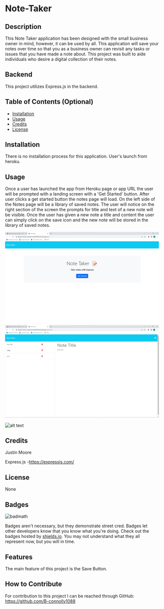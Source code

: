 # Note-Taker

## Description

This Note Taker application has been designed with the small business owner in mind, however, it can be used by all. This application will save your notes over time so that you as a business owner can revisit any tasks or issues that you have made a note about. This project was built to aide individuals who desire a digital collection of their notes. 

## Backend

This project utilizes Express.js in the backend.

## Table of Contents (Optional)

- [Installation](#installation)
- [Usage](#usage)
- [Credits](#credits)
- [License](#license)

## Installation

There is no installation process for this application. User's launch from heroku. 

## Usage

Once a user has launched the app from Heroku page or app URL the user will be prompted with a landing screen with a 'Get Started' button. After user clicks a get started button the notes page will load. On the left side of the Notes page will be a library of saved notes. The user will notice on the right section of the screen the prompts for title and text of a new note will be visible. Once the user has given a new note a title and content the user can simply click on the save icon and the new note will be stored in the library of saved notes.

![AppScreenshot](images/Screenshot%202023-06-21%20161952.png)
![AppScreenshot](images/Screenshot%202023-06-21%20162027.png)

![alt text](assets/images/screenshot.png)

## Credits

Justin Moore 

Express.js -https://expressjs.com/

## License

None

## Badges

![badmath](https://img.shields.io/github/languages/top/nielsenjared/badmath)

Badges aren't necessary, but they demonstrate street cred. Badges let other developers know that you know what you're doing. Check out the badges hosted by [shields.io](https://shields.io/). You may not understand what they all represent now, but you will in time.

## Features

The main feature of this project is the Save Button.

## How to Contribute

For contribution to this project I can be reached through GitHub: https://github.com/B-connolly1088
